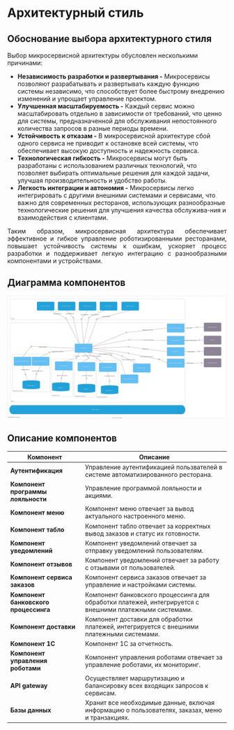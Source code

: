 # Архитектурный стиль

## Обоснование выбора архитектурного стиля

Выбор микросервисной архитектуры обусловлен несколькими причинами:

-	**Независимость разработки и развертывания -** Микросервисы позволяют разрабатывать и развертывать каждую функцию системы независимо, что способствует более быстрому внедрению изменений и упрощает управление проектом.
-	**Улучшенная масштабируемость -** Каждый сервис можно масштабировать отдельно в зависимости от требований, что ценно для системы, предназначенной для обслуживания непостоянного количества запросов в разные периоды времени.
-	**Устойчивость к отказам -** В микросервисной архитектуре сбой одного сервиса не приводит к остановке всей системы, что обеспечивает высокую доступность и надежность сервиса.
-	**Технологическая гибкость -** Микросервисы могут быть разработаны с использованием различных технологий, что позволяет выбирать оптимальные решения для каждой задачи, улучшая производительность и удобство работы.
-	**Легкость интеграции и автономия -** Микросервисы легко интегрировать с другими внешними системами и сервисами, что важно для современных ресторанов, использующих разнообразные технологические решения для улучшения качества обслужива-ния и взаимодействия с клиентами.

<div style="text-align: justify;">
Таким образом, микросервисная архитектура обеспечивает эффективное и гибкое управление роботизированными ресторанами, повышает устойчивость системы к ошибкам, ускоряет процесс разработки и поддерживает легкую интеграцию с разнообразными компонентами и устройствами.
</div>

## Диаграмма компонентов

![](diagrams/include/c4.svg)

## Описание компонентов

| Компонент                   | Описание                                                                                          |
|---------------------------|---------------------------------------------------------------------------------------------------|
| **Аутентификация**                       | Управление аутентификацией пользвателей в системе автоматизированного ресторана. |
| **Компонент программы лояльности**       | Управление программой лояльности и акциями. |
| **Компонент меню**                       | Компонент меню отвечает за вывод актуального настроенного меню. |
| **Компонент табло**                      | Компонент табло отвечает за корректных вывод заказов и статус их готовности. |
| **Компонент уведомлений**                | Компонент уведомлений отвечает за отправку уведомлений пользователям. |
| **Компонент отзывов**                    | Компонент уведомлений отвечает за работу с отзывами от пользователей. |
| **Компонент сервиса заказов**            | Компонент сервиса заказов отвечает за управление и настройками системы. |
| **Компонент банковского процессинга**    | Компонент банковского процессинга для обработки платежей, интегрируется с внешними платежными системами. |
| **Компонент доставки**                   | Компонент доставки для обработки платежей, интегрируется с внешними платежными системами. |
| **Компонент 1С**                         | Компонент 1С за отчетность. |
| **Компонент управления роботами**        | Компонент управления роботами отвечает за управление роботами, их мониторинг. |
| **API gateway**                          | Осуществляет маршрутизацию и балансировку всех входящих запросов к сервисам. |
| **Базы данных**                          | Хранит все необходимые данные, включая информацию о пользователях, заказах, меню и транзакциях. |
